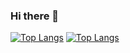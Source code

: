 ### Hi there 👋

<!--
**polinariabar/polinariabar** is a ✨ _special_ ✨ repository because its `README.md` (this file) appears on your GitHub profile.

Here are some ideas to get you started:

- 🔭 I’m currently working on ...
- 🌱 I’m currently learning ...
- 👯 I’m looking to collaborate on ...
- 🤔 I’m looking for help with ...
- 💬 Ask me about ...
- 📫 How to reach me: ...
- 😄 Pronouns: ...
- ⚡ Fun fact: ...


[![Anurag's GitHub stats](https://github-readme-stats.vercel.app/api?username=polinariabar)](https://github.com/anuraghazra/github-readme-stats)
-->
[![Top Langs](https://github-readme-stats.vercel.app/api/top-langs/?username=polinariabar&layout=compact&theme=radical)](https://github.com/anuraghazra/github-readme-stats)
[![Top Langs](https://github-readme-stats.vercel.app/api/top-langs/?username=polinariabar&theme=radical)](https://github.com/anuraghazra/github-readme-stats)
